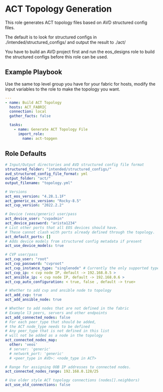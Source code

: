 # ACT Topology Generation

This role generates ACT topology files based on AVD structured config files.

The default is to look for structured configs in ./intended/structured_configs/ and output the result to ./act/

You have to build an AVD project first and run the eos_designs role to build the structured configs before this role can be used.

## Example Playbook

Use the same top level group you have for your fabric for hosts, modify the input variables to the role to make the topology you want.

```yaml
---
- name: Build ACT Topology
  hosts: ACT_FABRIC
  connection: local
  gather_facts: false

  tasks:
    - name: Generate ACT Topology File
      import_role:
        name: act-topgen
```

## Role Defaults

```yaml
# Input/Output directories and AVD structured config file format
structured_folder: "intended/structured_configs/"
avd_structured_config_file_format: yml
output_folder: "act/"
output_filename: "topology.yml"

# Versions
act_eos_version: "4.28.1.1F"
act_generic_os_version: "Rocky-8.5"
act_cvp_version: "2022.2.2"

# Device (veos/generic) user/pass
act_device_user: "cvpadmin"
act_device_password: "arista1234"
# List other ports that all EOS devices should have.
# These cannot clash with ports already defined through the topology.
act_default_ports: []
# Adds device models from structured config metadata if present
act_use_device_models: true

# CVP user/pass
act_cvp_user: "root"
act_cvp_password: "cvproot"
act_cvp_instance_type: "singlenode" # Currently the only supported type
act_cvp_ip: < cvp node IP, default -> 192.168.0.5 >
act_ansible_ip: < cvp node IP, default -> 192.168.0.6 >
act_cvp_auto_configuration: < true, false , default -> true>

# Whether to add cvp and ansible node to topology
act_add_cvp: true
act_add_ansible_node: true

# Whether to add nodes that are not defined in the fabric
# Example l3 peers, servers and other endpoints
act_add_connected_nodes: false
# For each peer_type that should be added,
# the ACT node_type needs to be defined
# Any peer_type that is not defined in this list
# will not be added as a node in the topology
act_connected_nodes_map:
  other: 'veos'
  # server: 'generic'
  # network_port: 'generic'
  # <peer_type in AVD>: <node_type in ACT>

# Range for assigning OOB IP addresses to connected nodes.
act_connected_nodes_range: 192.168.0.128/25

# Use older style ACT topology connections (nodes[].neighbors)
act_use_old_connections: false
```
